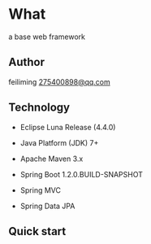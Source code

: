 What
==========================
a base web framework

Author
-----------------------------
feiliming 
275400898@qq.com

Technology
-----------------------------
* Eclipse Luna Release (4.4.0)
* Java Platform (JDK) 7+
* Apache Maven 3.x

* Spring Boot 1.2.0.BUILD-SNAPSHOT
* Spring MVC
* Spring Data JPA

Quick start
------------------------------
